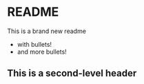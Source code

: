 # README

This is a brand new readme

- with bullets!
- and more bullets!

## This is a second-level header